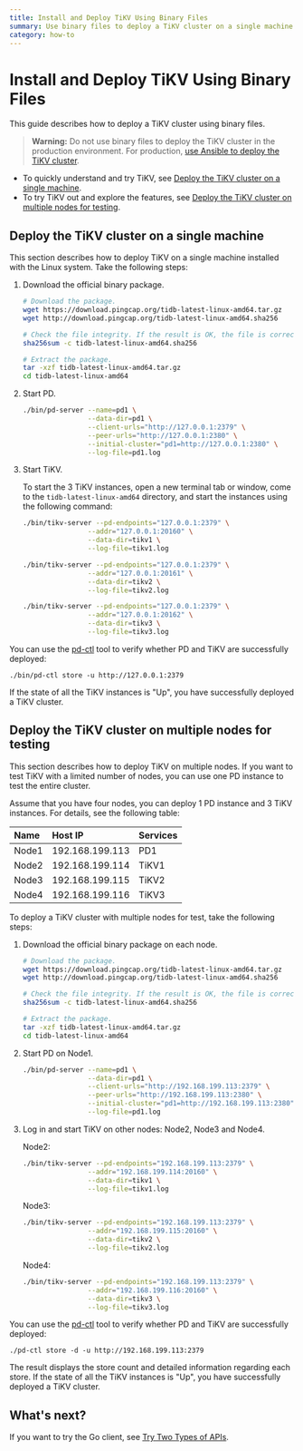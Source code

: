 ```yaml
---
title: Install and Deploy TiKV Using Binary Files
summary: Use binary files to deploy a TiKV cluster on a single machine or on multiple nodes for testing.
category: how-to
---
```


# Install and Deploy TiKV Using Binary Files

This guide describes how to deploy a TiKV cluster using binary files.

> **Warning:** Do not use binary files to deploy the TiKV cluster in the production environment. For production, [use Ansible to deploy the TiKV cluster](using-ansible.md).

- To quickly understand and try TiKV, see [Deploy the TiKV cluster on a single machine](#deploy-the-tikv-cluster-on-a-single-machine).
- To try TiKV out and explore the features, see [Deploy the TiKV cluster on multiple nodes for testing](#deploy-the-tikv-cluster-on-multiple-nodes-for-testing).

## Deploy the TiKV cluster on a single machine

This section describes how to deploy TiKV on a single machine installed with the Linux system. Take the following steps:

1. Download the official binary package.

    ```bash
    # Download the package.
    wget https://download.pingcap.org/tidb-latest-linux-amd64.tar.gz
    wget http://download.pingcap.org/tidb-latest-linux-amd64.sha256

    # Check the file integrity. If the result is OK, the file is correct.
    sha256sum -c tidb-latest-linux-amd64.sha256

    # Extract the package.
    tar -xzf tidb-latest-linux-amd64.tar.gz
    cd tidb-latest-linux-amd64
    ```

2. Start PD.

    ```bash
    ./bin/pd-server --name=pd1 \
                    --data-dir=pd1 \
                    --client-urls="http://127.0.0.1:2379" \
                    --peer-urls="http://127.0.0.1:2380" \
                    --initial-cluster="pd1=http://127.0.0.1:2380" \
                    --log-file=pd1.log
    ```

3. Start TiKV.

    To start the 3 TiKV instances, open a new terminal tab or window, come to the `tidb-latest-linux-amd64` directory, and start the instances using the following command:

    ```bash
    ./bin/tikv-server --pd-endpoints="127.0.0.1:2379" \
                    --addr="127.0.0.1:20160" \
                    --data-dir=tikv1 \
                    --log-file=tikv1.log

    ./bin/tikv-server --pd-endpoints="127.0.0.1:2379" \
                    --addr="127.0.0.1:20161" \
                    --data-dir=tikv2 \
                    --log-file=tikv2.log

    ./bin/tikv-server --pd-endpoints="127.0.0.1:2379" \
                    --addr="127.0.0.1:20162" \
                    --data-dir=tikv3 \
                    --log-file=tikv3.log
    ```

You can use the [pd-ctl](https://github.com/pingcap/pd/tree/master/tools/pd-ctl) tool to verify whether PD and TiKV are successfully deployed:

```
./bin/pd-ctl store -u http://127.0.0.1:2379
```

If the state of all the TiKV instances is "Up", you have successfully deployed a TiKV cluster.

## Deploy the TiKV cluster on multiple nodes for testing

This section describes how to deploy TiKV on multiple nodes. If you want to test TiKV with a limited number of nodes, you can use one PD instance to test the entire cluster.

Assume that you have four nodes, you can deploy 1 PD instance and 3 TiKV instances. For details, see the following table:

| Name | Host IP | Services |
| :-- | :-- | :------------------- |
| Node1 | 192.168.199.113 | PD1 |
| Node2 | 192.168.199.114 | TiKV1 |
| Node3 | 192.168.199.115 | TiKV2 |
| Node4 | 192.168.199.116 | TiKV3 |

To deploy a TiKV cluster with multiple nodes for test, take the following steps:

1. Download the official binary package on each node.

    ```bash
    # Download the package.
    wget https://download.pingcap.org/tidb-latest-linux-amd64.tar.gz
    wget http://download.pingcap.org/tidb-latest-linux-amd64.sha256

    # Check the file integrity. If the result is OK, the file is correct.
    sha256sum -c tidb-latest-linux-amd64.sha256

    # Extract the package.
    tar -xzf tidb-latest-linux-amd64.tar.gz
    cd tidb-latest-linux-amd64
    ```

2. Start PD on Node1.

    ```bash
    ./bin/pd-server --name=pd1 \
                    --data-dir=pd1 \
                    --client-urls="http://192.168.199.113:2379" \
                    --peer-urls="http://192.168.199.113:2380" \
                    --initial-cluster="pd1=http://192.168.199.113:2380" \
                    --log-file=pd1.log
    ```

3. Log in and start TiKV on other nodes: Node2, Node3 and Node4.

    Node2:

    ```bash
    ./bin/tikv-server --pd-endpoints="192.168.199.113:2379" \
                    --addr="192.168.199.114:20160" \
                    --data-dir=tikv1 \
                    --log-file=tikv1.log
    ```

    Node3:

    ```bash
    ./bin/tikv-server --pd-endpoints="192.168.199.113:2379" \
                    --addr="192.168.199.115:20160" \
                    --data-dir=tikv2 \
                    --log-file=tikv2.log
    ```

    Node4:

    ```bash
    ./bin/tikv-server --pd-endpoints="192.168.199.113:2379" \
                    --addr="192.168.199.116:20160" \
                    --data-dir=tikv3 \
                    --log-file=tikv3.log
    ```

You can use the [pd-ctl](https://github.com/pingcap/pd/tree/master/tools/pd-ctl) tool to verify whether PD and TiKV are successfully deployed:

```
./pd-ctl store -d -u http://192.168.199.113:2379
```

The result displays the store count and detailed information regarding each store. If the state of all the TiKV instances is "Up", you have successfully deployed a TiKV cluster.

## What's next?

If you want to try the Go client, see [Try Two Types of APIs](../../reference/clients/go-client-api.md).
